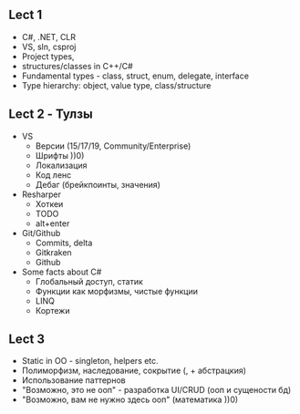 ## Lect 1

- C#, .NET, CLR
- VS, sln, csproj
- Project types,
- structures/classes in C++/C#
- Fundamental types - class, struct, enum, delegate, interface
- Type hierarchy: object, value type, class/structure

## Lect 2 - Тулзы

- VS
  - Версии (15/17/19, Community/Enterprise)
  - Шрифты ))0)
  - Локализация
  - Код ленс
  - Дебаг (брейкпоинты, значения)
- Resharper
  - Хоткеи
  - TODO
  - alt+enter
- Git/Github
  - Commits, delta
  - Gitkraken
  - Github
- Some facts about C#
  - Глобальный доступ, статик
  - Функции как морфизмы, чистые функции
  - LINQ
  - Кортежи





## Lect 3
- Static in OO - singleton, helpers etc.
- Полиморфизм, наследование, сокрытие (, + абстрацкия)
- Использование паттернов
- "Возможно, это не ооп" - разработка UI/CRUD (ооп и сущености бд)
- "Возможно, вам не нужно здесь ооп" (математика ))0)
